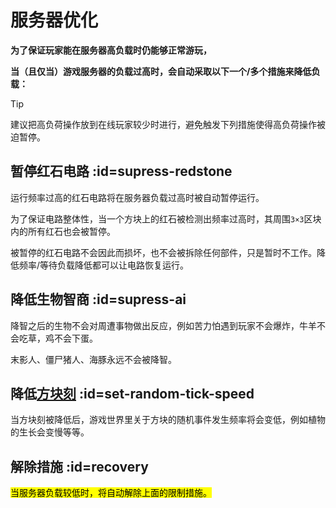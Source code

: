 # 服务器优化

**为了保证玩家能在服务器高负载时仍能够正常游玩，**

**当（且仅当）游戏服务器的负载过高时，会自动采取以下一个/多个措施来降低负载：**

> [!tip]
> 建议把高负荷操作放到在线玩家较少时进行，避免触发下列措施使得高负荷操作被迫暂停。

## 暂停红石电路 :id=supress-redstone

运行频率过高的红石电路将在服务器负载过高时被自动暂停运行。

为了保证电路整体性，当一个方块上的红石被检测出频率过高时，其周围`3×3`区块内的所有红石也会被暂停。

被暂停的红石电路不会因此而损坏，也不会被拆除任何部件，只是暂时不工作。降低频率/等待负载降低都可以让电路恢复运行。

## 降低生物智商 :id=supress-ai

降智之后的生物不会对周遭事物做出反应，例如苦力怕遇到玩家不会爆炸，牛羊不会吃草，鸡不会下蛋。

末影人、僵尸猪人、海豚永远不会被降智。

## 降低[方块刻][random-tick-speed] :id=set-random-tick-speed

当方块刻被降低后，游戏世界里关于方块的随机事件发生频率将会变低，例如植物的生长会变慢等等。

[random-tick-speed]: https://minecraft-zh.gamepedia.com/%E5%88%BB#.E6.96.B9.E5.9D.97.E5.88.BB

## 解除措施 :id=recovery

<mark>当服务器负载较低时，将自动解除上面的限制措施。</mark>
